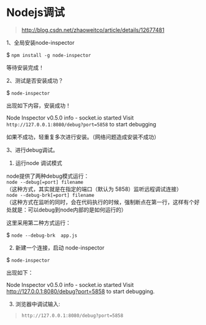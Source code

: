 # Nodejs调试
> http://blog.csdn.net/zhaoweitco/article/details/12677481  

1、全局安装node-inspector

$ `npm install -g node-inspector`

等待安装完成！


2、测试是否安装成功？

$  `node-inspector`

出现如下内容，安装成功！

Node Inspector v0.5.0
   info  - socket.io started
Visit `http://127.0.0.1:8080/debug?port=5858` to start debugging  

如果不成功，轻重复多次进行安装。（网络问题造成安装不成功）


3、进行debug调试。

1) 运行node 调试模式

node提供了两种debug模式运行：  
`node --debug[=port] filename`   
（这种方式，其实就是在指定的端口（默认为 5858）监听远程调试连接）  
`node --debug-brk[=port] filename`   
（这种方式在监听的同时，会在代码执行的时候，强制断点在第一行，这样有个好处就是：可以debug到node内部的是如何运行的）


这里采用第二种方式运行： 

$ `node --debug-brk  app.js`


2) 新建一个连接，启动 node-inspector

$ `node-inspector`

出现如下：

Node Inspector v0.5.0
   info  - socket.io started
Visit http://127.0.0.1:8080/debug?port=5858 to start debugging.

3) 浏览器中调试输入:
>  `http://127.0.0.1:8080/debug?port=5858`
